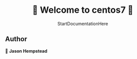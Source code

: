 <h1 align=center>
👋 Welcome to centos7 👋
</h1>
<p align=center>
StartDocumentationHere
</p>
  
## Author  

👤 **Jason Hempstead**  
